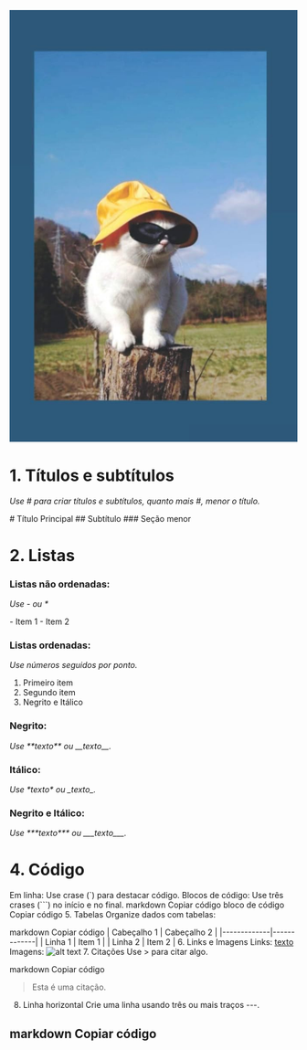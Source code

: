 ![cat...](IMG/cat.jpg)

# 1. Títulos e subtítulos
*Use # para criar títulos e subtítulos, quanto mais #, menor o título.*

\# Título Principal
\## Subtítulo
\### Seção menor

# 2. Listas
### Listas não ordenadas:
*Use  \- ou  \**


\- Item 1
\- Item 2

### Listas ordenadas:
*Use números seguidos por ponto.*

1. Primeiro item
2. Segundo item
3. Negrito e Itálico

### Negrito: 
*Use \*\*texto\*\* ou \_\_texto\_\_.*

### Itálico: 
*Use \*texto\* ou \_texto\_.*

### Negrito e Itálico:
*Use \*\*\*texto\*\*\* ou \_\_\_texto\_\_\_.*

# 4. Código

Em linha: Use crase (`) para destacar código.
Blocos de código: Use três crases (```) no início e no final.
markdown
Copiar código
bloco de código
Copiar código
5. Tabelas
Organize dados com tabelas:

markdown
Copiar código
| Cabeçalho 1 | Cabeçalho 2 |
|-------------|-------------|
| Linha 1     | Item 1      |
| Linha 2     | Item 2      |
6. Links e Imagens
Links: [texto](url)
Imagens: ![alt text](url_da_imagem)
7. Citações
Use > para citar algo.

markdown
Copiar código
> Esta é uma citação.
8. Linha horizontal
Crie uma linha usando três ou mais traços ---.

markdown
Copiar código
---
